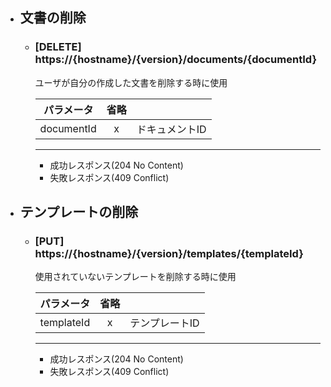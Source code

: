 - ## 文書の削除
    - ### [DELETE] https://{hostname}/{version}/documents/{documentId}
        ユーザが自分の作成した文書を削除する時に使用
        

        | パラメータ | 省略 |  |  
        | :---: | :---: | --- |
        | documentId | x | ドキュメントID |   


        ---
        - 成功レスポンス(204 No Content)
        - 失敗レスポンス(409 Conflict)


- ## テンプレートの削除
    - ### [PUT] https://{hostname}/{version}/templates/{templateId}
        使用されていないテンプレートを削除する時に使用
        

        | パラメータ | 省略 |  |  
        | :---: | :---: | --- |
        | templateId | x | テンプレートID |   


        ---
        - 成功レスポンス(204 No Content)
        - 失敗レスポンス(409 Conflict)
        